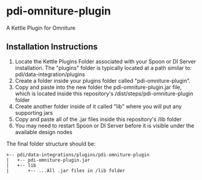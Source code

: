 # pdi-omniture-plugin
A Kettle Plugin for Omniture

## Installation Instructions

1. Locate the Kettle Plugins Folder associated with your Spoon or DI Server installation. The "plugins" folder is typically located at a path similar to: pdi/data-integration/plugins
2. Create a folder inside your plugins folder called "pdi-omniture-plugin".
3. Copy and paste into the new folder the pdi-omniture-plugin.jar file, which is located inside this repository's /dist/steps/pdi-omniture-plugin folder
4. Create another folder inside of it called "lib" where you will put any supporting jars
5. Copy and paste all of the .jar files inside this repository's /lib folder
6. You may need to restart Spoon or DI Server before it is visible under the available design nodes

The final folder structure should be:

```
+-- pdi/data-integrations/plugins/pdi-omniture-plugin
|   +-- pdi-omniture-plugin.jar
|   +-- lib
|       +-- ...All .jar files in /lib folder
```